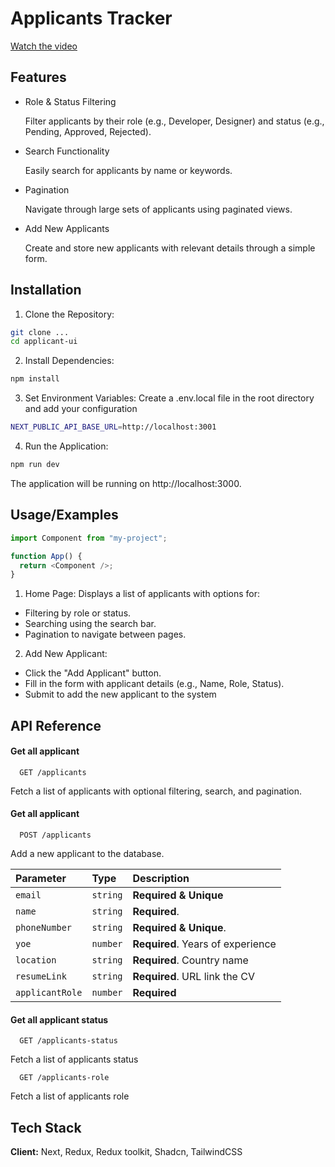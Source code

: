 # Applicants Tracker

[Watch the video](https://drive.google.com/file/d/1BehhtIYNfIYKRsiObPubFx7xiFBx7xjX/view)

## Features

- Role & Status Filtering

  Filter applicants by their role (e.g., Developer, Designer) and status (e.g., Pending, Approved, Rejected).

- Search Functionality

  Easily search for applicants by name or keywords.

- Pagination

  Navigate through large sets of applicants using paginated views.

- Add New Applicants

  Create and store new applicants with relevant details through a simple form.

## Installation

1. Clone the Repository:

```bash
git clone ...
cd applicant-ui
```

2. Install Dependencies:

```bash
npm install
```

3. Set Environment Variables:
   Create a .env.local file in the root directory and add your configuration

```bash
NEXT_PUBLIC_API_BASE_URL=http://localhost:3001
```

4. Run the Application:

```bash
npm run dev
```

The application will be running on http://localhost:3000.

## Usage/Examples

```javascript
import Component from "my-project";

function App() {
  return <Component />;
}
```

1. Home Page:
   Displays a list of applicants with options for:

- Filtering by role or status.
- Searching using the search bar.
- Pagination to navigate between pages.

2. Add New Applicant:

- Click the "Add Applicant" button.
- Fill in the form with applicant details (e.g., Name, Role, Status).
- Submit to add the new applicant to the system

## API Reference

#### Get all applicant

```http
  GET /applicants
```

Fetch a list of applicants with optional filtering, search, and pagination.

#### Get all applicant

```http
  POST /applicants
```

Add a new applicant to the database.

| Parameter       | Type     | Description                       |
| :-------------- | :------- | :-------------------------------- |
| `email`         | `string` | **Required & Unique**             |
| `name`          | `string` | **Required**.                     |
| `phoneNumber`   | `string` | **Required & Unique**.            |
| `yoe`           | `number` | **Required**. Years of experience |
| `location`      | `string` | **Required**. Country name        |
| `resumeLink`    | `string` | **Required**. URL link the CV     |
| `applicantRole` | `number` | **Required**                      |

#### Get all applicant status

```http
  GET /applicants-status
```

Fetch a list of applicants status

```http
  GET /applicants-role
```

Fetch a list of applicants role

## Tech Stack

**Client:** Next, Redux, Redux toolkit, Shadcn, TailwindCSS
